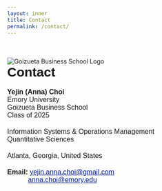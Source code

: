 ```yaml
---
layout: inner
title: Contact
permalink: /contact/
---
```

<div class="row" style="margin-top: 50px;">
        
<div class="col-lg-4 col-md-8 col-6">
        <img src="{{ site.baseurl }}/goizueta.png" alt="Goizueta Business School Logo" class="img-fluid" style="max-width: 100%;">
</div>

<div class="col-lg-1 d-none d-lg-block"></div>

<div class="col-lg-6 col-md-4 col-12">
<div style="font-size:30px; font-family: 'Source Sans 3', sans-serif; font-weight: bold; margin-bottom: 20px;">Contact</div>

<div style="font-size:16px; font-family: 'Source Sans 3', sans-serif; font-weight: bold;">Yejin (Anna) Choi</div>
<div style="font-size:16px; font-family: 'Source Sans 3', sans-serif;">Emory University</div>
<div style="font-size:16px; font-family: 'Source Sans 3', sans-serif;">Goizueta Business School</div>
<div style="font-size:16px; font-family: 'Source Sans 3', sans-serif; margin-bottom: 20px;">Class of 2025</div>

<div style="font-size:16px; font-family: 'Source Sans 3', sans-serif;">Information Systems & Operations Management</div>
<div style="font-size:16px; font-family: 'Source Sans 3', sans-serif; margin-bottom: 20px;">Quantitative Sciences</div>

<div style="font-size:16px; font-family: 'Source Sans 3', sans-serif; margin-bottom: 20px;">Atlanta, Georgia, United States</div>

<div style="font-size:16px; font-family: 'Source Sans 3', sans-serif;"><strong>Email:</strong> 
  <a style="color: #081b88" href="mailto:yejin.anna.choi@gmail.com"><u>yejin.anna.choi@gmail.com</u></a> 
  <br>
  <a style="color: #081b88; margin-left: 48px;" href="mailto:anna.choi@emory.edu"><u>anna.choi@emory.edu</u></a>
</div>

<div class="col-lg-1 d-none d-lg-block"></div>

</div>
</div>
